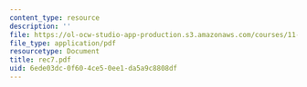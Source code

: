 ```yaml
---
content_type: resource
description: ''
file: https://ol-ocw-studio-app-production.s3.amazonaws.com/courses/11-204-planning-communications-and-digital-media-fall-2004/6ede03dc0f604ce50ee1da5a9c8808df_rec7.pdf
file_type: application/pdf
resourcetype: Document
title: rec7.pdf
uid: 6ede03dc-0f60-4ce5-0ee1-da5a9c8808df
---
```

